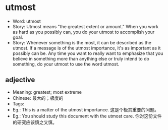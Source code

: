 # utmost

- Word: utmost
- Story: Utmost means "the greatest extent or amount." When you work as hard as you possibly can, you do your utmost to accomplish your goal.
- Story: Whenever something is the most, it can be described as the utmost. If a message is of the utmost importance, it's as important as it possibly can be. Any time you want to really want to emphasize that you believe in something more than anything else or truly intend to do something, do your utmost to use the word utmost.

## adjective

- Meaning: greatest; most extreme
- Chinese: 最大的；极度的
- Tags: 
- Eg.: This is a matter of the utmost importance. 这是个极其重要的问题。
- Eg.: You should study this document with the utmost care. 你对这份文件的研究应该慎之又慎。

